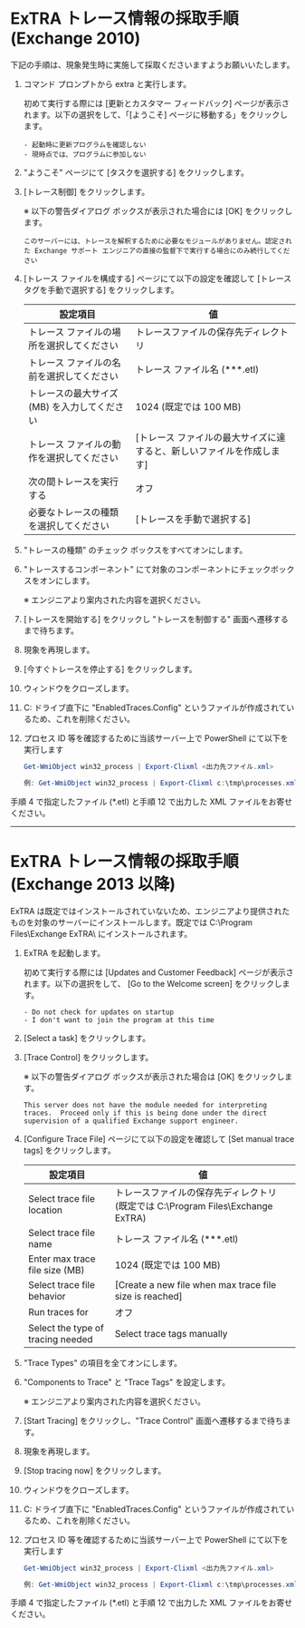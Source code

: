 # ExTRA トレース情報の採取手順 (Exchange 2010)

下記の手順は、現象発生時に実施して採取くださいますようお願いいたします。

1. コマンド プロンプトから extra と実行します。

    初めて実行する際には [更新とカスタマー フィードバック] ページが表示されます。以下の選択をして、「[ようこそ] ページに移動する」をクリックします。

    ```
    - 起動時に更新プログラムを確認しない
    - 現時点では、プログラムに参加しない
    ```

2. "ようこそ" ページにて [タスクを選択する] をクリックします。
3. [トレース制御] をクリックします。

    ※ 以下の警告ダイアログ ボックスが表示された場合には [OK] をクリックします。 
    ```
    このサーバーには、トレースを解釈するために必要なモジュールがありません。認定された Exchange サポート エンジニアの直接の監督下で実行する場合にのみ続行してください
    ```

4. [トレース ファイルを構成する] ページにて以下の設定を確認して [トレース タグを手動で選択する] をクリックします。

    |設定項目                                  |値
    |-----------------------------------------|----------------------------------
    |トレース ファイルの場所を選択してください            |トレースファイルの保存先ディレクトリ 
    |トレース ファイルの名前を選択してください            |トレース ファイル名 (***.etl)
    |トレースの最大サイズ (MB) を入力してください        |1024 (既定では 100 MB)
    |トレース ファイルの動作を選択してください            |[トレース ファイルの最大サイズに達すると、新しいファイルを作成します]
    |次の間トレースを実行する                       |オフ
    |必要なトレースの種類を選択してください             |[トレースを手動で選択する]

5. "トレースの種類" のチェック ボックスをすべてオンにします。
6. "トレースするコンポーネント" にて対象のコンポーネントにチェックボックスをオンにします。
    
    ※ エンジニアより案内された内容を選択ください。
    
7. [トレースを開始する] をクリックし "トレースを制御する" 画面へ遷移するまで待ちます。
8. 現象を再現します。
9. [今すぐトレースを停止する] をクリックします。
10. ウィンドウをクローズします。
11. C: ドライブ直下に "EnabledTraces.Config" というファイルが作成されているため、これを削除ください。
12. プロセス ID 等を確認するために当該サーバー上で PowerShell にて以下を実行します

    ```PowerShell
    Get-WmiObject win32_process | Export-Clixml <出力先ファイル.xml>
    
    例: Get-WmiObject win32_process | Export-Clixml c:\tmp\processes.xml
    ```

手順 4 で指定したファイル (*.etl) と手順 12 で出力した XML ファイルをお寄せください。

---

# ExTRA トレース情報の採取手順 (Exchange 2013 以降)

ExTRA は既定ではインストールされていないため、エンジニアより提供されたものを対象のサーバーにインストールします。既定では C:\Program Files\Exchange ExTRA\ にインストールされます。

1. ExTRA を起動します。

    初めて実行する際には [Updates and Customer Feedback] ページが表示されます。以下の選択をして、 [Go to the Welcome screen] をクリックします。
    
    ```
    - Do not check for updates on startup
    - I don't want to join the program at this time
    ```

2. [Select a task] をクリックします。
3. [Trace Control] をクリックします。

    ※ 以下の警告ダイアログ ボックスが表示された場合は [OK] をクリックします。
        
    ```
    This server does not have the module needed for interpreting traces.  Proceed only if this is being done under the direct supervision of a qualified Exchange support engineer.
    ```

4. [Configure Trace File] ページにて以下の設定を確認して [Set manual trace tags] をクリックします。

    |設定項目                          |値
    |---------------------------------|---------------------------------------------------------------------------
    |Select trace file location       |トレースファイルの保存先ディレクトリ (既定では C:\Program Files\Exchange ExTRA) 
    |Select trace file name           | トレース ファイル名 (***.etl)
    |Enter max trace file size (MB)   |1024 (既定では 100 MB)
    |Select trace file behavior       |[Create a new file when max trace file size is reached]
    |Run traces for                   |オフ
    |Select the type of tracing needed|Select trace tags manually


5. "Trace Types" の項目を全てオンにします。
6. "Components to Trace" と "Trace Tags" を設定します。

    ※ エンジニアより案内された内容を選択ください。

7. [Start Tracing] をクリックし、"Trace Control" 画面へ遷移するまで待ちます。
8. 現象を再現します。
9. [Stop tracing now] をクリックします。
10. ウィンドウをクローズします。
11. C: ドライブ直下に "EnabledTraces.Config" というファイルが作成されているため、これを削除ください。
12. プロセス ID 等を確認するために当該サーバー上で PowerShell にて以下を実行します

    ```PowerShell
    Get-WmiObject win32_process | Export-Clixml <出力先ファイル.xml>
    
    例: Get-WmiObject win32_process | Export-Clixml c:\tmp\processes.xml
    ```

手順 4 で指定したファイル (*.etl) と手順 12 で出力した XML ファイルをお寄せください。
